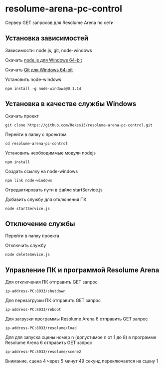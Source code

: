 # resolume-arena-pc-control

Сервер GET запросов для Resolume Arena по сети

## Установка зависимостей

Зависимости:
node.js, git, node-windows

Скачать [node.js для Windows 64-bit](https://nodejs.org/dist/v16.15.0/node-v16.15.0-x64.msi "Скачать node.js v16.15.0 для Windows 64-bit")

Скачать [Git для Windows 64-bit](https://github.com/git-for-windows/git/releases/download/v2.36.0.windows.1/Git-2.36.0-64-bit.exe "Скачать Git v2.36.0 для Windows 64-bit")

Установить node-windows

```npm install -g node-windows@0.1.14```

## Установка в качестве службы Windows

Скачать проект

```git clone https://github.com/Rekss13/resolume-arena-pc-control.git```

Перейти в папку с проектом

```cd resolume-arena-pc-control```

Установить необходиммые модули nodejs

```npm install```

Создать ссылку на node-windows

```npm link node-windows```

Отредактировать пути в файле startService.js

Добавить службу для отключения ПК

```node startService.js```

## Отключение службы

Перейти в папку проекта

Отключить службу

```node deleteSevice.js```

## Управление ПК и программой Resolume Arena

Для отключения ПК отправить GET запрос

```ip-address-PC:8033/shutdown```

Для перезагрузки ПК отправить GET запрос

```ip-address-PC:8033/reboot```

Для загрузки программы Resolume Arena 6 отправить GET запрос

```ip-address-PC:8033/resolume/load```

Для для запуска сцены номер n (допустимое n от 1 до 8) в программе Resolume Arena 6 отправить GET запрос

```ip-address-PC:8033/resolume/scene2```


Внимание, сцена 4 через 5 минут 49 секунд переключается на сцену 1
